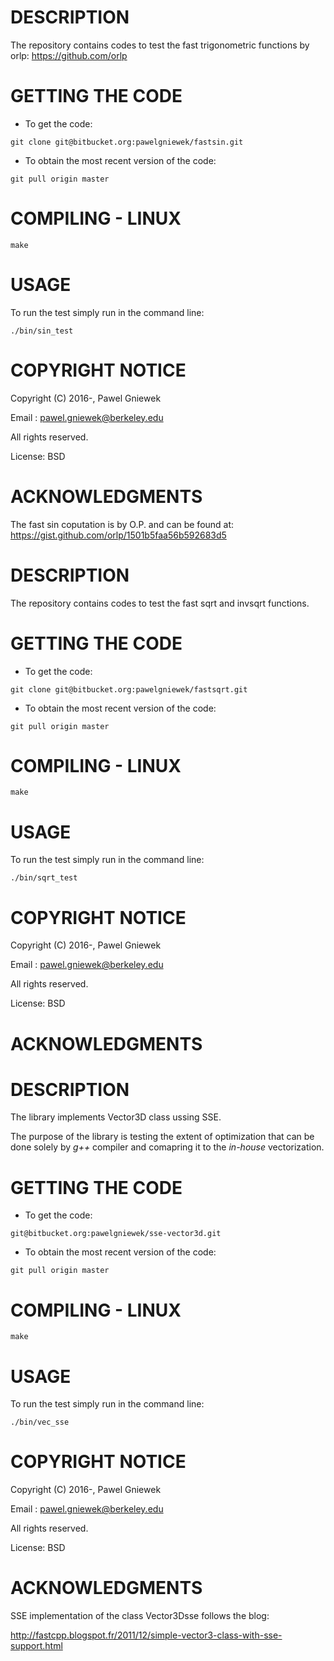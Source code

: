 DESCRIPTION
==================================================
The repository contains codes to test the fast 
trigonometric functions by orlp:
https://github.com/orlp

GETTING THE CODE
==================================================
* To get the code:
```
git clone git@bitbucket.org:pawelgniewek/fastsin.git
```

* To obtain the most recent version of the code:
```
git pull origin master
```


COMPILING - LINUX
==================================================
```
make
```


USAGE
=====
To run the test simply run in the command line:
```
./bin/sin_test
```

COPYRIGHT NOTICE
================
Copyright (C) 2016-,  Pawel Gniewek

Email  : pawel.gniewek@berkeley.edu

All rights reserved.

License: BSD

ACKNOWLEDGMENTS
===============
The fast sin coputation is by O.P. and can be found at:
https://gist.github.com/orlp/1501b5faa56b592683d5






DESCRIPTION
==================================================
The repository contains codes to test
the fast sqrt and invsqrt functions. 

GETTING THE CODE
==================================================
* To get the code:
```
git clone git@bitbucket.org:pawelgniewek/fastsqrt.git
```

* To obtain the most recent version of the code:
```
git pull origin master
```


COMPILING - LINUX
==================================================
```
make
```


USAGE
=====
To run the test simply run in the command line:
```
./bin/sqrt_test
```

COPYRIGHT NOTICE
================
Copyright (C) 2016-,  Pawel Gniewek

Email  : pawel.gniewek@berkeley.edu

All rights reserved.

License: BSD

ACKNOWLEDGMENTS
===============





DESCRIPTION
==================================================
The library implements Vector3D class ussing SSE.

The purpose of the library is testing the extent of optimization that can 
be done solely by _g++_ compiler and comapring it to the _in-house_ vectorization.

GETTING THE CODE
==================================================
* To get the code:
```
git@bitbucket.org:pawelgniewek/sse-vector3d.git
```

* To obtain the most recent version of the code:
```
git pull origin master
```

COMPILING - LINUX
==================================================
```
make
```

USAGE
=====
To run the test simply run in the command line:
```
./bin/vec_sse
```

COPYRIGHT NOTICE
================
Copyright (C) 2016-,  Pawel Gniewek

Email  : pawel.gniewek@berkeley.edu

All rights reserved.

License: BSD

ACKNOWLEDGMENTS
===============
SSE implementation of the class Vector3Dsse follows the blog:

http://fastcpp.blogspot.fr/2011/12/simple-vector3-class-with-sse-support.html



